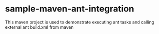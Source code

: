 # sample-maven-ant-integration
This maven project is used to demonstrate executing ant tasks and calling external ant build.xml from maven
